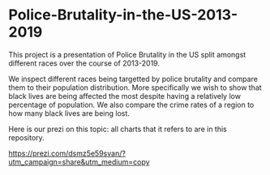 # Police-Brutality-in-the-US-2013-2019

This project is a presentation of Police Brutality in the US split amongst different races over the course of 2013-2019.

We inspect different races being targetted by police brutality and compare them to their population distribution. More specifically
we wish to show that black lives are being affected the most despite having a relatively low percentage of population. We also compare
the crime rates of a region to how many black lives are being lost.

Here is our prezi on this topic: all charts that it refers to are in this repository.

https://prezi.com/dsmz5e59svan/?utm_campaign=share&utm_medium=copy
